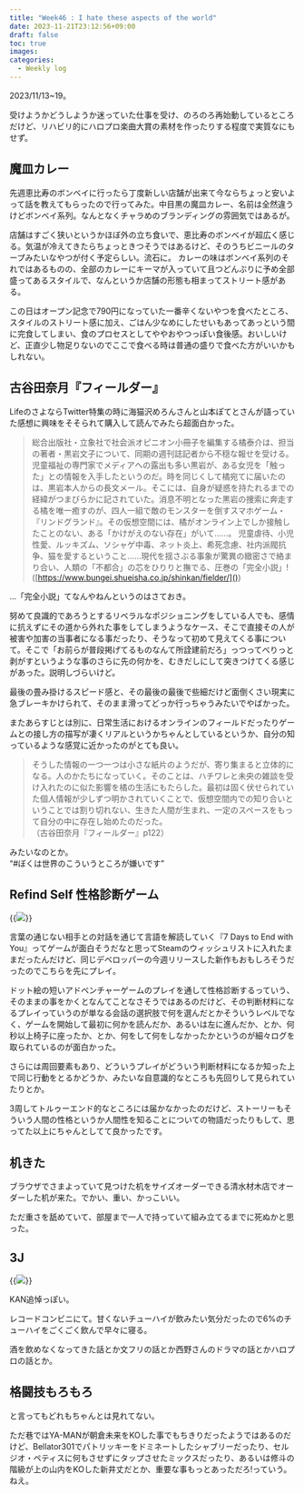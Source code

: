 ```yaml
---
title: "Week46 : I hate these aspects of the world"
date: 2023-11-21T23:12:56+09:00
draft: false
toc: true
images:
categories:
  - Weekly log
---
```

2023/11/13~19。

受けようかどうしようか迷っていた仕事を受け、のろのろ再始動しているところだけど、リハビリ的にハロプロ楽曲大賞の素材を作ったりする程度で実質なにもせず。

<!--more-->

## 魔皿カレー

先週恵比寿のボンベイに行ったら丁度新しい店舗が出来て今ならちょっと安いよって話を教えてもらったので行ってみた。中目黒の魔皿カレー、名前は全然違うけどボンベイ系列。なんとなくチャラめのブランディングの雰囲気ではあるが。

店舗はすごく狭いというかほぼ外の立ち食いで、恵比寿のボンベイが超広く感じる。気温が冷えてきたらちょっときつそうではあるけど、そのうちビニールのタープみたいなやつが付く予定らしい。流石に。
カレーの味はボンベイ系列のそれではあるものの、全部のカレーにキーマが入っていて且つどんぶりに予め全部盛ってあるスタイルで、なんというか店舗の形態も相まってストリート感がある。

この日はオープン記念で790円になっていた一番辛くないやつを食べたところ、スタイルのストリート感に加え、ごはん少なめにしたせいもあってあっという間に完食してしまい、食のプロセスとしてややおやつっぽい食後感。おいしいけど、正直少し物足りないのでここで食べる時は普通の盛りで食べた方がいいかもしれない。

## 古谷田奈月『フィールダー』

LifeのさよならTwitter特集の時に海猫沢めろんさんと山本ぽてとさんが語っていた感想に興味をそそられて購入して読んでみたら超面白かった。

> 総合出版社・立象社で社会派オピニオン小冊子を編集する橘泰介は、担当の著者・黒岩文子について、同期の週刊誌記者から不穏な報せを受ける。児童福祉の専門家でメディアへの露出も多い黒岩が、ある女児を「触った」との情報を入手したというのだ。時を同じくして橘宛てに届いたのは、黒岩本人からの長文メール。そこには、自身が疑惑を持たれるまでの経緯がつまびらかに記されていた。消息不明となった黒岩の捜索に奔走する橘を唯一癒すのが、四人一組で敵のモンスターを倒すスマホゲーム・『リンドグランド』。その仮想空間には、橘がオンライン上でしか接触したことのない、ある「かけがえのない存在」がいて……。
> 児童虐待、小児性愛、ルッキズム、ソシャゲ中毒、ネット炎上、希死念慮、社内派閥抗争、猫を愛するということ……現代を揺さぶる事象が驚異の緻密さで絡まり合い、人類の「不都合」の芯をひりりと撫でる、圧巻の「完全小説」!  
> ([https://www.bungei.shueisha.co.jp/shinkan/fielder/]())

…「完全小説」てなんやねんというのはさておき。

努めて良識的であろうとするリベラルなポジショニングをしている人でも、感情に抗えずにその道から外れた事をしてしまうようなケース、そこで直接その人が被害や加害の当事者になる事だったり、そうなって初めて見えてくる事について。そこで「お前らが普段掲げてるものなんて所詮建前だろ」っつってべりっと剥がすというような事のさらに先の何かを、むきだしにして突きつけてくる感じがあった。説明しづらいけど。

最後の畳み掛けるスピード感と、その最後の最後で些細だけど面倒くさい現実に急ブレーキかけられて、そのまま滑ってどっか行っちゃうみたいでやばかった。

またあらすじとは別に、日常生活におけるオンラインのフィールドだったりゲームとの接し方の描写が凄くリアルというかちゃんとしているというか、自分の知っているような感覚に近かったのがとても良い。

> そうした情報の一つ一つは小さな紙片のようだが、寄り集まると立体的になる。人のかたちになっていく。そのことは、ハチワレと未央の雑談を受け入れたのに似た影響を橘の生活にもたらした。最初は固く伏せられていた個人情報が少しずつ明かされていくことで、仮想空間内での知り合いということでは割り切れない、生きた人間が生まれ、一定のスペースをもって自分の中に存在し始めたのだった。  
>（古谷田奈月『フィールダー』p122） 

みたいなのとか。  
“#ぼくは世界のこういうところが嫌いです”

## Refind Self 性格診断ゲーム

{{<image src="/images/2023/1115_RefindSelf.webp">}}

言葉の通じない相手との対話を通じて言語を解読していく『7 Days to End with You』ってゲームが面白そうだなと思ってSteamのウィッシュリストに入れたままだったんだけど、同じデベロッパーの今週リリースした新作もおもしろそうだったのでこちらを先にプレイ。

ドット絵の短いアドベンチャーゲームのプレイを通して性格診断するっていう、そのままの事をかくとなんてことなさそうではあるのだけど、その判断材料になるプレイっていうのが単なる会話の選択肢で何を選んだとかそういうレベルでなく、ゲームを開始して最初に何かを読んだか、あるいは左に進んだか、とか、何秒以上椅子に座ったか、とか、何をして何をしなかったかというのが細々ログを取られているのが面白かった。

さらには周回要素もあり、どういうプレイがどういう判断材料になるか知った上で同じ行動をとるかどうか、みたいな自意識的なところも先回りして見られていたりとか。

3周してトルゥーエンド的なところには届かなかったのだけど、ストーリーもそういう人間の性格というか人間性を知ることについての物語だったりもして、思ってた以上にちゃんとしてて良かったです。

## 机きた

ブラウザでさまよっていて見つけた机をサイズオーダーできる清水材木店でオーダーした机が来た。でかい、重い、かっこいい。

ただ重さを舐めていて、部屋まで一人で持っていて組み立てるまでに死ぬかと思った。

## 3J

{{<image src="/images/2023/1118_3J.webp">}}

KAN追悼っぽい。

レコードコンビニにて。甘くないチューハイが飲みたい気分だったので6%のチューハイをごくごく飲んで早々に寝る。

酒を飲めなくなってきた話とか文フリの話とか西野さんのドラマの話とかハロプロの話とか。

## 格闘技もろもろ

と言ってもどれもちゃんとは見れてない。

ただ巷ではYA-MANが朝倉未来をKOした事でもちきりだったようではあるのだけど、Bellator301でパトリッキーをドミネートしたシャブリーだったり、セルジオ・ペティスに何もさせずにタップさせたミックスだったり、あるいは修斗の階級が上の山内をKOした新井丈だとか、重要な事もっとあっただろ!っていう。ねえ。
